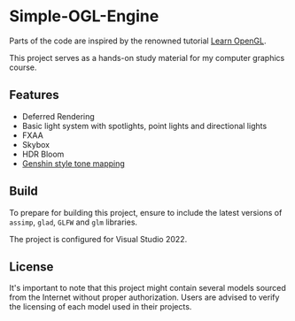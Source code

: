 # Simple-OGL-Engine
Parts of the code are inspired by the renowned tutorial [Learn OpenGL](https://learnopengl.com/).

This project serves as a hands-on study material for my computer graphics course.

## Features

* Deferred Rendering
* Basic light system with spotlights, point lights and directional lights
* FXAA
* Skybox
* HDR Bloom
* [Genshin style tone mapping](https://www.bilibili.com/video/BV1vC4y1G7mK)

## Build
To prepare for building this project, ensure to include the latest versions of `assimp`, `glad`, `GLFW` and `glm` libraries.

The project is configured for Visual Studio 2022.

## License
It's important to note that this project might contain several models sourced from the Internet without proper authorization. Users are advised to verify the licensing of each model used in their projects.
